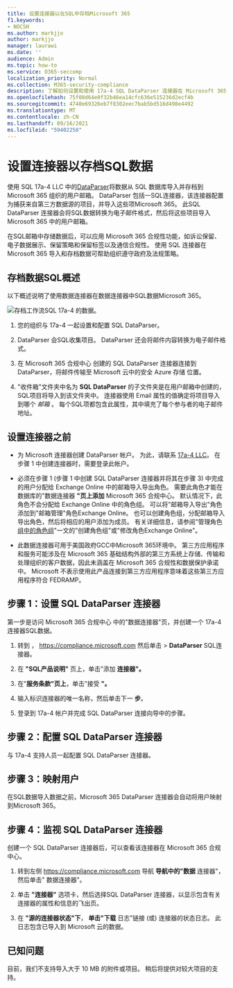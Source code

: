 ```yaml
---
title: 设置连接器以在SQL中存档Microsoft 365
f1.keywords:
- NOCSH
ms.author: markjjo
author: markjjo
manager: laurawi
ms.date: ''
audience: Admin
ms.topic: how-to
ms.service: O365-seccomp
localization_priority: Normal
ms.collection: M365-security-compliance
description: 了解如何设置和使用 17a-4 SQL DataParser 连接器在 Microsoft 365 中导入和SQL数据。
ms.openlocfilehash: 75f08d64e0f32b46ea14cfc636e515236d2ecf4b
ms.sourcegitcommit: 4740e69326eb7f8302eec7bab5bd516d498e4492
ms.translationtype: MT
ms.contentlocale: zh-CN
ms.lasthandoff: 09/16/2021
ms.locfileid: "59402258"
---
```

# <a name="set-up-a-connector-to-archive-sql-data"></a>设置连接器以存档SQL数据

使用 SQL 17a-4 LLC 中的[DataParser](https://www.17a-4.com/sql-dataparser/)将数据从 SQL 数据库导入并存档到 Microsoft 365 组织的用户邮箱。 DataParser 包括一SQL连接器，该连接器配置为捕获来自第三方数据源的项目，并导入这些项Microsoft 365。 此SQL DataParser 连接器会将SQL数据转换为电子邮件格式，然后将这些项目导入 Microsoft 365 中的用户邮箱。

在SQL邮箱中存储数据后，可以应用 Microsoft 365 合规性功能，如诉讼保留、电子数据展示、保留策略和保留标签以及通信合规性。 使用 SQL 连接器在 Microsoft 365 导入和存档数据可帮助组织遵守政府及法规策略。

## <a name="overview-of-archiving-sql-data"></a>存档数据SQL概述

以下概述说明了使用数据连接器在数据连接器中SQL数据Microsoft 365。

![存档工作流SQL 17a-4 的数据。](../media/SQLDatabaseDataParserConnectorWorkflow.png)

1. 您的组织与 17a-4 一起设置和配置 SQL DataParser。

2. DataParser 会SQL收集项目。 DataParser 还会将邮件内容转换为电子邮件格式。

3. 在 Microsoft 365 合规中心 创建的 SQL DataParser 连接器连接到 DataParser，将邮件传输至 Microsoft 云中的安全 Azure 存储 位置。

4. "收件箱"文件夹中名为 **SQL DataParser** 的子文件夹是在用户邮箱中创建的，SQL项目将导入到该文件夹中。 连接器使用 Email 属性的值确定将项目导入到哪个 *邮箱* 。 每个SQL项都包含此属性，其中填充了每个参与者的电子邮件地址。

## <a name="before-you-set-up-a-connector"></a>设置连接器之前

- 为 Microsoft 连接器创建 DataParser 帐户。 为此，请联系 [17a-4 LLC](https://www.17a-4.com/contact/)。 在步骤 1 中创建连接器时，需要登录此帐户。

- 必须在步骤 1 (步骤 1 中创建 SQL DataParser 连接器并将其在步骤 3) 中完成的用户分配给 Exchange Online 中的邮箱导入导出角色。 需要此角色才能在数据库的"数据连接器 **"页上添加** Microsoft 365 合规中心。 默认情况下，此角色不会分配给 Exchange Online 中的角色组。 可以将"邮箱导入导出"角色添加到"邮箱管理"角色Exchange Online。 也可以创建角色组，分配邮箱导入导出角色，然后将相应的用户添加为成员。 有关详细信息，请参阅"管理角色[组中的角色组](/Exchange/permissions-exo/role-groups#create-role-groups)"[](/Exchange/permissions-exo/role-groups#modify-role-groups)一文的"创建角色组"或"修改角色Exchange Online"。

- 此数据连接器可用于美国政府GCC中Microsoft 365环境中。 第三方应用程序和服务可能涉及在 Microsoft 365 基础结构外部的第三方系统上存储、传输和处理组织的客户数据，因此未涵盖在 Microsoft 365 合规性和数据保护承诺中。 Microsoft 不表示使用此产品连接到第三方应用程序意味着这些第三方应用程序符合 FEDRAMP。

## <a name="step-1-set-up-a-sql-dataparser-connector"></a>步骤 1：设置 SQL DataParser 连接器

第一步是访问 Microsoft 365 合规中心 中的"数据连接器"页，并创建一个 17a-4 连接器SQL数据。

1. 转到 ， <https://compliance.microsoft.com> 然后单击  >  **DataParser** SQL连接器。

2. 在 **"SQL产品说明"** 页上，单击"添加 **连接器"。**

3. 在"**服务条款"页上**，单击"接受 **"。**

4. 输入标识连接器的唯一名称，然后单击下一 **步**。

5. 登录到 17a-4 帐户并完成 SQL DataParser 连接向导中的步骤。

## <a name="step-2-configure-the-sql-dataparser-connector"></a>步骤 2：配置 SQL DataParser 连接器

与 17a-4 支持人员一起配置 SQL DataParser 连接器。

## <a name="step-3-map-users"></a>步骤 3：映射用户

在SQL数据导入数据之前，Microsoft 365 DataParser 连接器会自动将用户映射到Microsoft 365。

## <a name="step-4-monitor-the-sql-dataparser-connector"></a>步骤 4：监视 SQL DataParser 连接器

创建一个 SQL DataParser 连接器后，可以查看该连接器在 Microsoft 365 合规中心。

1. 转到左侧 <https://compliance.microsoft.com> 导航 **导航中的"数据** 连接器"，然后单击" 数据连接器"。

2. 单击 **"连接器"** 选项卡，然后选择SQL DataParser 连接器，以显示包含有关连接器的属性和信息的飞出页。

3. 在 **"源的连接器状态"下**， **单击"下载** 日志"链接 (或) 连接器的状态日志。 此日志包含已导入到 Microsoft 云的数据。

## <a name="known-issues"></a>已知问题

目前，我们不支持导入大于 10 MB 的附件或项目。 稍后将提供对较大项目的支持。
